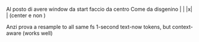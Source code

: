 Al posto di avere window da start faccio da centro
Come da disgenino | | |x| | (center e non )

Anzi prova a resample to all same fs
1-second text-now tokens, but context-aware (works well)